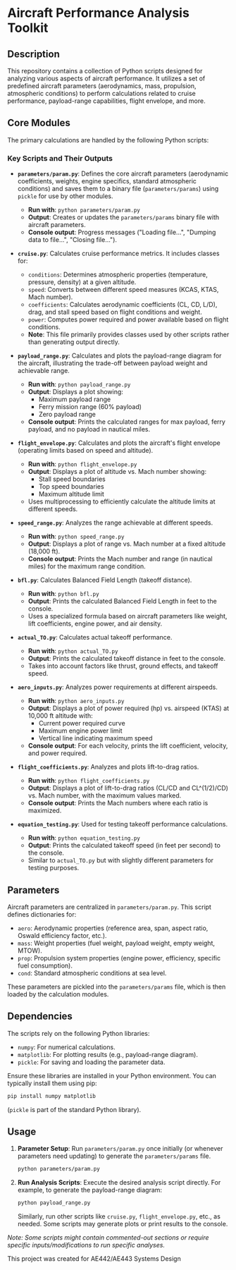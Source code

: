 # Aircraft Performance Analysis Toolkit

## Description

This repository contains a collection of Python scripts designed for analyzing various aspects of aircraft performance. It utilizes a set of predefined aircraft parameters (aerodynamics, mass, propulsion, atmospheric conditions) to perform calculations related to cruise performance, payload-range capabilities, flight envelope, and more.

## Core Modules

The primary calculations are handled by the following Python scripts:

### Key Scripts and Their Outputs

*   **`parameters/param.py`**: Defines the core aircraft parameters (aerodynamic coefficients, weights, engine specifics, standard atmospheric conditions) and saves them to a binary file (`parameters/params`) using `pickle` for use by other modules.
    * **Run with**: `python parameters/param.py`
    * **Output**: Creates or updates the `parameters/params` binary file with aircraft parameters.
    * **Console output**: Progress messages ("Loading file...", "Dumping data to file...", "Closing file...").

*   **`cruise.py`**: Calculates cruise performance metrics. It includes classes for:
    *   `conditions`: Determines atmospheric properties (temperature, pressure, density) at a given altitude.
    *   `speed`: Converts between different speed measures (KCAS, KTAS, Mach number).
    *   `coefficients`: Calculates aerodynamic coefficients (CL, CD, L/D), drag, and stall speed based on flight conditions and weight.
    *   `power`: Computes power required and power available based on flight conditions.
    * **Note**: This file primarily provides classes used by other scripts rather than generating output directly.

*   **`payload_range.py`**: Calculates and plots the payload-range diagram for the aircraft, illustrating the trade-off between payload weight and achievable range.
    * **Run with**: `python payload_range.py`
    * **Output**: Displays a plot showing:
      * Maximum payload range
      * Ferry mission range (60% payload)
      * Zero payload range
    * **Console output**: Prints the calculated ranges for max payload, ferry payload, and no payload in nautical miles.

*   **`flight_envelope.py`**: Calculates and plots the aircraft's flight envelope (operating limits based on speed and altitude).
    * **Run with**: `python flight_envelope.py`
    * **Output**: Displays a plot of altitude vs. Mach number showing:
      * Stall speed boundaries
      * Top speed boundaries
      * Maximum altitude limit
    * Uses multiprocessing to efficiently calculate the altitude limits at different speeds.

*   **`speed_range.py`**: Analyzes the range achievable at different speeds.
    * **Run with**: `python speed_range.py`
    * **Output**: Displays a plot of range vs. Mach number at a fixed altitude (18,000 ft).
    * **Console output**: Prints the Mach number and range (in nautical miles) for the maximum range condition.

*   **`bfl.py`**: Calculates Balanced Field Length (takeoff distance).
    * **Run with**: `python bfl.py`
    * **Output**: Prints the calculated Balanced Field Length in feet to the console.
    * Uses a specialized formula based on aircraft parameters like weight, lift coefficients, engine power, and air density.

*   **`actual_TO.py`**: Calculates actual takeoff performance.
    * **Run with**: `python actual_TO.py`
    * **Output**: Prints the calculated takeoff distance in feet to the console.
    * Takes into account factors like thrust, ground effects, and takeoff speed.

*   **`aero_inputs.py`**: Analyzes power requirements at different airspeeds.
    * **Run with**: `python aero_inputs.py`
    * **Output**: Displays a plot of power required (hp) vs. airspeed (KTAS) at 10,000 ft altitude with:
      * Current power required curve
      * Maximum engine power limit
      * Vertical line indicating maximum speed
    * **Console output**: For each velocity, prints the lift coefficient, velocity, and power required.

*   **`flight_coefficients.py`**: Analyzes and plots lift-to-drag ratios.
    * **Run with**: `python flight_coefficients.py`
    * **Output**: Displays a plot of lift-to-drag ratios (CL/CD and CL^(1/2)/CD) vs. Mach number, with the maximum values marked.
    * **Console output**: Prints the Mach numbers where each ratio is maximized.

*   **`equation_testing.py`**: Used for testing takeoff performance calculations.
    * **Run with**: `python equation_testing.py`
    * **Output**: Prints the calculated takeoff speed (in feet per second) to the console.
    * Similar to `actual_TO.py` but with slightly different parameters for testing purposes.

## Parameters

Aircraft parameters are centralized in `parameters/param.py`. This script defines dictionaries for:

*   `aero`: Aerodynamic properties (reference area, span, aspect ratio, Oswald efficiency factor, etc.).
*   `mass`: Weight properties (fuel weight, payload weight, empty weight, MTOW).
*   `prop`: Propulsion system properties (engine power, efficiency, specific fuel consumption).
*   `cond`: Standard atmospheric conditions at sea level.

These parameters are pickled into the `parameters/params` file, which is then loaded by the calculation modules.

## Dependencies

The scripts rely on the following Python libraries:

*   `numpy`: For numerical calculations.
*   `matplotlib`: For plotting results (e.g., payload-range diagram).
*   `pickle`: For saving and loading the parameter data.

Ensure these libraries are installed in your Python environment. You can typically install them using pip:
```bash
pip install numpy matplotlib
```
(`pickle` is part of the standard Python library).

## Usage

1.  **Parameter Setup**: Run `parameters/param.py` once initially (or whenever parameters need updating) to generate the `parameters/params` file.
    ```bash
    python parameters/param.py
    ```
2.  **Run Analysis Scripts**: Execute the desired analysis script directly. For example, to generate the payload-range diagram:
    ```bash
    python payload_range.py
    ```
    Similarly, run other scripts like `cruise.py`, `flight_envelope.py`, etc., as needed. Some scripts may generate plots or print results to the console.

*Note: Some scripts might contain commented-out sections or require specific inputs/modifications to run specific analyses.*

This project was created for AE442/AE443 Systems Design
